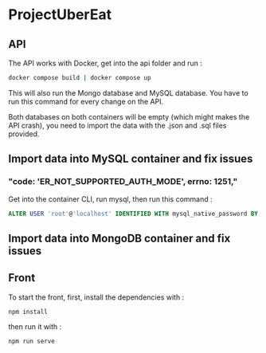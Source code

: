 # ProjectUberEat

## API

The API works with Docker, get into the api folder and run :

```bash
docker compose build | docker compose up
```
This will also run the Mongo database and MySQL database. You have to run this command for every change on the API.

Both databases on both containers will be empty (which might makes the API crash), you need to import the data with the .json and .sql files provided.

## Import data into MySQL container and fix issues

### "code: 'ER_NOT_SUPPORTED_AUTH_MODE', errno: 1251,"

Get into the container CLI, run mysql, then run this command :

```sql
ALTER USER 'root'@'localhost' IDENTIFIED WITH mysql_native_password BY 'mdptrocool';
```

## Import data into MongoDB container and fix issues

## Front

To start the front, first, install the dependencies with :

```Node
npm install
```

then run it with :

```Node
npm run serve
```

